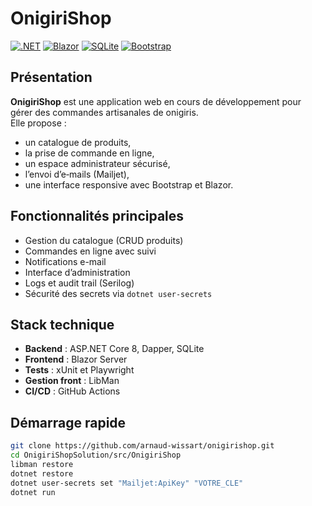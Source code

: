 # OnigiriShop

[![.NET](https://img.shields.io/badge/.NET-8.0-blue)](https://dotnet.microsoft.com/)
[![Blazor](https://img.shields.io/badge/Blazor-Server-purple)](https://dotnet.microsoft.com/apps/aspnet/web-apps/blazor)
[![SQLite](https://img.shields.io/badge/SQLite-DB-lightgrey)](https://sqlite.org)
[![Bootstrap](https://img.shields.io/badge/Bootstrap-5.x-teal)](https://getbootstrap.com/)

## Présentation

**OnigiriShop** est une application web en cours de développement pour gérer des commandes artisanales de onigiris.  
Elle propose :

- un catalogue de produits,
- la prise de commande en ligne,
- un espace administrateur sécurisé,
- l’envoi d’e‑mails (Mailjet),
- une interface responsive avec Bootstrap et Blazor.

## Fonctionnalités principales

- Gestion du catalogue (CRUD produits)
- Commandes en ligne avec suivi
- Notifications e-mail
- Interface d’administration
- Logs et audit trail (Serilog)
- Sécurité des secrets via `dotnet user-secrets`

## Stack technique

- **Backend** : ASP.NET Core 8, Dapper, SQLite
- **Frontend** : Blazor Server
- **Tests** : xUnit et Playwright
- **Gestion front** : LibMan
- **CI/CD** : GitHub Actions

## Démarrage rapide

```bash
git clone https://github.com/arnaud-wissart/onigirishop.git
cd OnigiriShopSolution/src/OnigiriShop
libman restore
dotnet restore
dotnet user-secrets set "Mailjet:ApiKey" "VOTRE_CLE"
dotnet run

